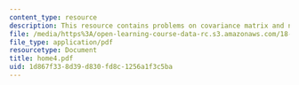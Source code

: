 ```yaml
---
content_type: resource
description: This resource contains problems on covariance matrix and normal distribution.
file: /media/https%3A/open-learning-course-data-rc.s3.amazonaws.com/18-443-statistics-for-applications-fall-2006/1d867f338d39d830fd8c1256a1f3c5ba_home4.pdf
file_type: application/pdf
resourcetype: Document
title: home4.pdf
uid: 1d867f33-8d39-d830-fd8c-1256a1f3c5ba
---
```

